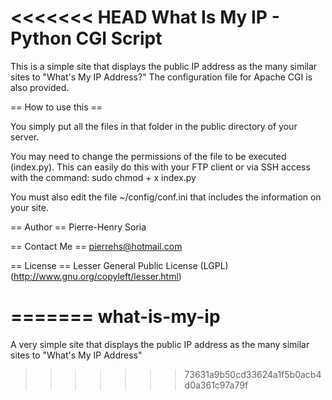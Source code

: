 <<<<<<< HEAD
What Is My IP - Python CGI Script
================

This is a simple site that displays the public IP address as the many similar sites to "What's My IP Address?"
The configuration file for Apache CGI is also provided.


== How to use this ==

You simply put all the files in that folder in the public directory of your server.

You may need to change the permissions of the file to be executed (index.py).
This can easily do this with your FTP client or via SSH access with the command: sudo chmod + x index.py

You must also edit the file ~/config/conf.ini that includes the information on your site.


== Author == 
Pierre-Henry Soria


== Contact Me == 
pierrehs@hotmail.com


== License ==
Lesser General Public License (LGPL) (http://www.gnu.org/copyleft/lesser.html)



=======
what-is-my-ip
=============

A very simple site that displays the public IP address as the many similar sites to "What's My IP Address"
>>>>>>> 73631a9b50cd33624a1f5b0acb4d0a361c97a79f